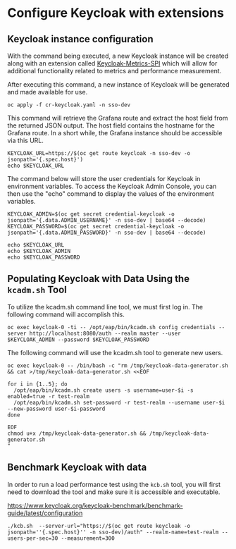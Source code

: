 # Configure Keycloak with extensions

## Keycloak instance configuration

With the command being executed, a new Keycloak instance will be created along with an extension called [Keycloak-Metrics-SPI](https://github.com/aerogear/keycloak-metrics-spi) which will allow for additional functionality related to metrics and performance measurement.

After executing this command, a new instance of Keycloak will be generated and made available for use.

```shell
oc apply -f cr-keycloak.yaml -n sso-dev
```

This command will retrieve the Grafana route and extract the host field from the returned JSON output. The host field contains the hostname for the Grafana route. In a short while, the Grafana instance should be accessible via this URL.

```
KEYCLOAK_URL=https://$(oc get route keycloak -n sso-dev -o jsonpath='{.spec.host}')
echo $KEYCLOAK_URL
```

The command below will store the user credentials for Keycloak in environment variables. To access the Keycloak Admin Console, you can then use the "echo" command to display the values of the environment variables.

```shell
KEYCLOAK_ADMIN=$(oc get secret credential-keycloak -o jsonpath='{.data.ADMIN_USERNAME}' -n sso-dev | base64 --decode)
KEYCLOAK_PASSWORD=$(oc get secret credential-keycloak -o jsonpath='{.data.ADMIN_PASSWORD}' -n sso-dev | base64 --decode)
```

```shell
echo $KEYCLOAK_URL
echo $KEYCLOAK_ADMIN
echo $KEYCLOAK_PASSWORD
```

## Populating Keycloak with Data Using the `kcadm.sh` Tool

To utilize the kcadm.sh command line tool, we must first log in. The following command will accomplish this.

```shell
oc exec keycloak-0 -ti -- /opt/eap/bin/kcadm.sh config credentials --server http://localhost:8080/auth --realm master --user $KEYCLOAK_ADMIN --password $KEYCLOAK_PASSWORD
```

The following command will use the kcadm.sh tool to generate new users.

```shell
oc exec keycloak-0 -- /bin/bash -c "rm /tmp/keycloak-data-generator.sh && cat >/tmp/keycloak-data-generator.sh <<EOF

for i in {1..5}; do 
  /opt/eap/bin/kcadm.sh create users -s username=user-$i -s enabled=true -r test-realm 
  /opt/eap/bin/kcadm.sh set-password -r test-realm --username user-$i --new-password user-$i-password 
done

EOF
chmod u+x /tmp/keycloak-data-generator.sh && /tmp/keycloak-data-generator.sh
"
```

## Benchmark Keycloak with data


In order to run a load performance test using the `kcb.sh` tool, you will first need to download the tool and make sure it is accessible and executable.

https://www.keycloak.org/keycloak-benchmark/benchmark-guide/latest/configuration

```shell
./kcb.sh  --server-url="https://$(oc get route keycloak -o jsonpath=''{.spec.host}'' -n sso-dev)/auth" --realm-name=test-realm --users-per-sec=30 --measurement=300
```